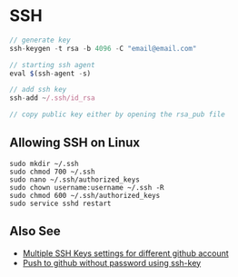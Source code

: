 # SSH

```javascript
// generate key
ssh-keygen -t rsa -b 4096 -C "email@email.com"

// starting ssh agent
eval $(ssh-agent -s)

// add ssh key
ssh-add ~/.ssh/id_rsa

// copy public key either by opening the rsa_pub file
```

## Allowing SSH on Linux

```
sudo mkdir ~/.ssh
sudo chmod 700 ~/.ssh
sudo nano ~/.ssh/authorized_keys
sudo chown username:username ~/.ssh -R
sudo chmod 600 ~/.ssh/authorized_keys
sudo service sshd restart
```



## Also See

* [Multiple SSH Keys settings for different github account](https://gist.github.com/jexchan/2351996)
* [Push to github without password using ssh-key](https://stackoverflow.com/questions/14762034/push-to-github-without-password-using-ssh-key)